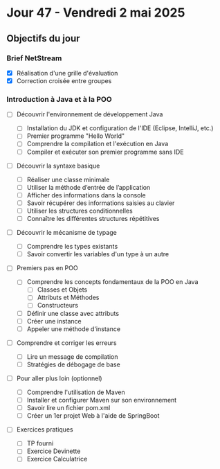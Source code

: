# Jour 47 - Vendredi 2 mai 2025

## Objectifs du jour

### Brief NetStream

- [x] Réalisation d'une grille d'évaluation
- [x] Correction croisée entre groupes

### Introduction à Java et à la POO

- [ ] Découvrir l'environnement de développement Java

  - [ ] Installation du JDK et configuration de l'IDE (Eclipse, IntelliJ, etc.)
  - [ ] Premier programme "Hello World"
  - [ ] Comprendre la compilation et l'exécution en Java
  - [ ] Compiler et exécuter son premier programme sans IDE

- [ ] Découvrir la syntaxe basique

  - [ ] Réaliser une classe minimale
  - [ ] Utiliser la méthode d’entrée de l’application
  - [ ] Afficher des informations dans la console
  - [ ] Savoir récupérer des informations saisies au clavier
  - [ ] Utiliser les structures conditionnelles
  - [ ] Connaître les différentes structures répétitives

- [ ] Découvrir le mécanisme de typage

  - [ ] Comprendre les types existants
  - [ ] Savoir convertir les variables d'un type à un autre

- [ ] Premiers pas en POO

  - [ ] Comprendre les concepts fondamentaux de la POO en Java
    - [ ] Classes et Objets
    - [ ] Attributs et Méthodes
    - [ ] Constructeurs
  - [ ] Définir une classe avec attributs
  - [ ] Créer une instance
  - [ ] Appeler une méthode d'instance

- [ ] Comprendre et corriger les erreurs

  - [ ] Lire un message de compilation
  - [ ] Stratégies de débogage de base

- [ ] Pour aller plus loin (optionnel)

  - [ ] Comprendre l'utilisation de Maven
  - [ ] Installer et configurer Maven sur son environnement
  - [ ] Savoir lire un fichier pom.xml
  - [ ] Créer un 1er projet Web à l'aide de SpringBoot

- [ ] Exercices pratiques
  - [ ] TP fourni
  - [ ] Exercice Devinette
  - [ ] Exercice Calculatrice
